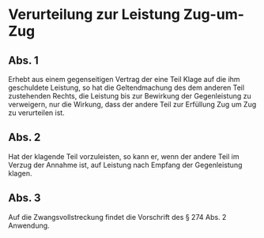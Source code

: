 # Verurteilung zur Leistung Zug-um-Zug



## Abs. 1

 Erhebt aus einem gegenseitigen Vertrag der eine Teil Klage auf die ihm geschuldete Leistung, so hat die Geltendmachung des dem anderen Teil zustehenden Rechts, die Leistung bis zur Bewirkung der Gegenleistung zu verweigern, nur die Wirkung, dass der andere Teil zur Erfüllung Zug um Zug zu verurteilen ist.

## Abs. 2

 Hat der klagende Teil vorzuleisten, so kann er, wenn der andere Teil im Verzug der Annahme ist, auf Leistung nach Empfang der Gegenleistung klagen.

## Abs. 3

 Auf die Zwangsvollstreckung findet die Vorschrift des § 274 Abs. 2 Anwendung. 

